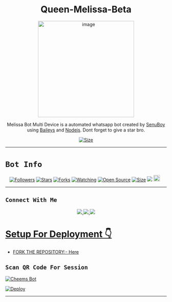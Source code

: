 

<h1 align="center">Queen-Melissa-Beta<br></h1>
<p align="center">
<img src="https://i.ibb.co/YD7PNws/Melissa-Kinrenka-full-2841338.jpg" alt="image" width="300" height="300" />
</p>

<p align="center">
Melissa Bot Multi Device is a automated whatsapp bot created by <a href="https://github.com/SenuBoy" target="_blank">SenuBoy</a> using <a href="https://github.com/adiwajshing/Baileys" target="_blank">Baileys</a> and <a href="https://github.com/nodejs" target="_blank">Nodejs</a>. Dont forget to give a star bro.
</p>

<p align="center">
<a href="https://youtu.be/"><img title="Size" src="https://img.shields.io/badge/Tutorial-Video-green"></a>
</p>

------

# ```Bot Info```
<p align="center">
<a href="https://github.com/SenuBoy/followers"><img title="Followers" src="https://img.shields.io/github/followers/SenuBoy?color=red&style=flat-square"></a>
<a href="https://github.com/SenuBoy/Queen-Melissa-Beta/stargazers/"><img title="Stars" src="https://img.shields.io/github/stars/SenuBoy/Queen-Melissa-Beta?color=blue&style=flat-square"></a>
<a href="https://github.com/SenuBoy/Queen-Melissa-Beta/network/members"><img title="Forks" src="https://img.shields.io/github/forks/SenuBoy/Queen-Melissa-Beta?color=red&style=flat-square"></a>
<a href="https://github.com/SenuBoy/Queen-Melissa-Beta/watchers"><img title="Watching" src="https://img.shields.io/github/watchers/SenuBoy/Queen-Melissa-Beta?label=Watchers&color=blue&style=flat-square"></a>
<a href="hhttps://github.com/SenuBoy/Queen-Melissa-Beta"><img title="Open Source" src="https://img.shields.io/badge/Author-Senu%20Boy%20Inc.-red?v=103"></a>
<a href="https://github.com/SenuBoy/Queen-Melissa-Beta/"><img title="Size" src="https://img.shields.io/github/repo-size/SenuBoy/Queen-Melissa-Beta?style=flat-square&color=green"></a>
<a href="https://hits.seeyoufarm.com"><img src="https://hits.seeyoufarm.com/api/count/incr/badge.svg?url=https%3A%2F%2Fgithub.com%2FSenuBoy%2FQueen-Melissa-Beta4&count_bg=%2379C83D&title_bg=%23555555&icon=probot.svg&icon_color=%2300FF6D&title=hits&edge_flat=false"/></a>
<a href="https://github.com/SenuBoy/Queen-Melissa-Beta/graphs/commit-activity"><img height="20" src="https://img.shields.io/badge/Maintained%3F-yes-green.svg"></a>&nbsp;&nbsp;
</p>
<p align='center'>
    </p>

-------

## ```Connect With Me```
<p align="center">
<a href="https://wa.me/94753420144"><img src="https://img.shields.io/badge/Contact SenuBoy-25D366?style=for-the-badge&logo=whatsapp&logoColor=white" />
<a href="https://chat.whatsapp.com/"><img src="https://img.shields.io/badge/Join Official GC-25D366?style=for-the-badge&logo=whatsapp&logoColor=white" />
<a href="https://youtube.com/channel/"><img src="https://img.shields.io/badge/Youtube Channel Coming Soon-ff0000?style=for-the-badge&logo=youtube&logoColor=ff000000&link=https://www.youtube.com/c/BOTINDO" /><br>
</p>


# Setup For Deployment 👇

- FORK THE REPOSITORY:-  [Here](https://github.com/SenuBoy/Queen-Melissa-Bot)

## `Scan QR Code For Session`
[![Cheems Bot](https://repl.it/badge/github/quiec/whatsasena)](https://replit.com/@SenuBoy/Queen-Melissa-QR?v=1#index.js)



[![Deploy](https://www.herokucdn.com/deploy/button.svg)](https://heroku.com/deploy?template=https://github.com/kusumrathna/Queen-Melissa-Beta)

-------
